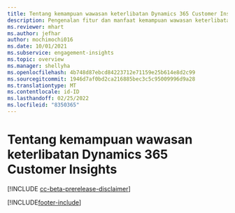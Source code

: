 ```yaml
---
title: Tentang kemampuan wawasan keterlibatan Dynamics 365 Customer Insights
description: Pengenalan fitur dan manfaat kemampuan wawasan keterlibatan.
ms.reviewer: mhart
ms.author: jefhar
author: mochimochi016
ms.date: 10/01/2021
ms.subservice: engagement-insights
ms.topic: overview
ms.manager: shellyha
ms.openlocfilehash: 4b748d87ebcd84223712e71159e25b614e8d2c99
ms.sourcegitcommit: 1946d7af0bd2ca216885bec3c5c95009996d9a28
ms.translationtype: MT
ms.contentlocale: id-ID
ms.lasthandoff: 02/25/2022
ms.locfileid: "8350365"
---
```

# <a name="about-dynamics-365-customer-insights-engagement-insights-capability"></a>Tentang kemampuan wawasan keterlibatan Dynamics 365 Customer Insights 

[!INCLUDE [cc-beta-prerelease-disclaimer](includes/cc-beta-prerelease-disclaimer.md)]

[!INCLUDE[footer-include](../includes/footer-banner.md)]
